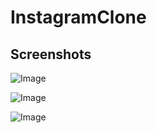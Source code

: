 # InstagramClone

## Screenshots


![Image](https://orucyusa.github.io/InstagramClone/ss/ss1.png)

![Image](https://orucyusa.github.io/InstagramClone/ss/ss2.png)

![Image](https://orucyusa.github.io/InstagramClone/ss/ss3.png)

